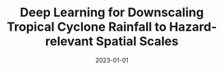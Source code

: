 ---
title: "Deep Learning for Downscaling Tropical Cyclone Rainfall to Hazard-relevant Spatial Scales"
collection: publications
category: manuscripts
permalink: /publication/2023-01-01-deep-vosper
excerpt: 'This paper presents deep learning methods for downscaling tropical cyclone rainfall predictions.'
date: 2023-01-01
venue: 'Journal of Geophysical Research: Atmospheres'
paperurl: 'http://academicpages.github.io/files/deep_vosper_2023.pdf'
citation: 'Vosper E, Watson P, Harris L, McRae A, Santos-Rodriguez R, Aitchison L, Mitchell D. (2023). &quot;Deep Learning for Downscaling Tropical Cyclone Rainfall to Hazard-relevant Spatial Scales.&quot; <i>Journal of Geophysical Research: Atmospheres</i>.'
--- 